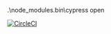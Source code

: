 .\node_modules\.bin\cypress open

[![CircleCI](https://circleci.com/gh/dipjyotimetia/CypressTest/tree/master.svg?style=svg)](https://circleci.com/gh/dipjyotimetia/CypressTest/tree/master)